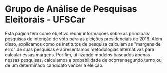 # Grupo de Análise de Pesquisas Eleitorais - UFSCar

Esta página tem como objetivo reunir informações sobre as principais pesquisas de intenção de voto para as eleições presidenciais de 2018.
Além disso, explicamos como os institutos de pesquisa calculam as "margens de erro" de suas pesquisas e apresentamos metodologias alternativas para calcular essas margens.
Por fim, utilizando modelos baseados apenas nessas pesquisas, calculamos a probabilidade de ocorrer segundo turno ou de um determinado candidato vencer a eleição.

